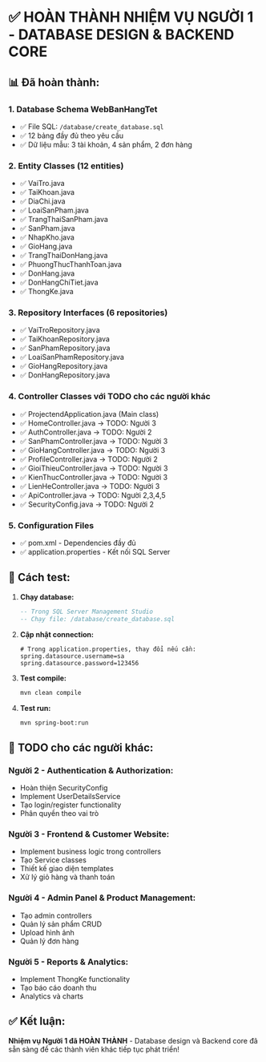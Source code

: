 # ✅ HOÀN THÀNH NHIỆM VỤ NGƯỜI 1 - DATABASE DESIGN & BACKEND CORE

## 📊 **Đã hoàn thành:**

### 1. **Database Schema WebBanHangTet**
- ✅ File SQL: `/database/create_database.sql`
- ✅ 12 bảng đầy đủ theo yêu cầu
- ✅ Dữ liệu mẫu: 3 tài khoản, 4 sản phẩm, 2 đơn hàng

### 2. **Entity Classes (12 entities)**
- ✅ VaiTro.java
- ✅ TaiKhoan.java  
- ✅ DiaChi.java
- ✅ LoaiSanPham.java
- ✅ TrangThaiSanPham.java
- ✅ SanPham.java
- ✅ NhapKho.java
- ✅ GioHang.java
- ✅ TrangThaiDonHang.java
- ✅ PhuongThucThanhToan.java
- ✅ DonHang.java
- ✅ DonHangChiTiet.java
- ✅ ThongKe.java

### 3. **Repository Interfaces (6 repositories)**
- ✅ VaiTroRepository.java
- ✅ TaiKhoanRepository.java
- ✅ SanPhamRepository.java
- ✅ LoaiSanPhamRepository.java
- ✅ GioHangRepository.java
- ✅ DonHangRepository.java

### 4. **Controller Classes với TODO cho các người khác**
- ✅ ProjectendApplication.java (Main class)
- ✅ HomeController.java → TODO: Người 3
- ✅ AuthController.java → TODO: Người 2
- ✅ SanPhamController.java → TODO: Người 3
- ✅ GioHangController.java → TODO: Người 3
- ✅ ProfileController.java → TODO: Người 2
- ✅ GioiThieuController.java → TODO: Người 3
- ✅ KienThucController.java → TODO: Người 3
- ✅ LienHeController.java → TODO: Người 3
- ✅ ApiController.java → TODO: Người 2,3,4,5
- ✅ SecurityConfig.java → TODO: Người 2

### 5. **Configuration Files**
- ✅ pom.xml - Dependencies đầy đủ
- ✅ application.properties - Kết nối SQL Server

## 🚀 **Cách test:**

1. **Chạy database:**
   ```sql
   -- Trong SQL Server Management Studio
   -- Chạy file: /database/create_database.sql
   ```

2. **Cập nhật connection:**
   ```properties
   # Trong application.properties, thay đổi nếu cần:
   spring.datasource.username=sa
   spring.datasource.password=123456
   ```

3. **Test compile:**
   ```bash
   mvn clean compile
   ```

4. **Test run:**
   ```bash
   mvn spring-boot:run
   ```

## 📝 **TODO cho các người khác:**

### Người 2 - Authentication & Authorization:
- Hoàn thiện SecurityConfig
- Implement UserDetailsService
- Tạo login/register functionality
- Phân quyền theo vai trò

### Người 3 - Frontend & Customer Website:
- Implement business logic trong controllers
- Tạo Service classes
- Thiết kế giao diện templates
- Xử lý giỏ hàng và thanh toán

### Người 4 - Admin Panel & Product Management:
- Tạo admin controllers
- Quản lý sản phẩm CRUD
- Upload hình ảnh
- Quản lý đơn hàng

### Người 5 - Reports & Analytics:
- Implement ThongKe functionality
- Tạo báo cáo doanh thu
- Analytics và charts

## ✅ **Kết luận:**
**Nhiệm vụ Người 1 đã HOÀN THÀNH** - Database design và Backend core đã sẵn sàng để các thành viên khác tiếp tục phát triển!
